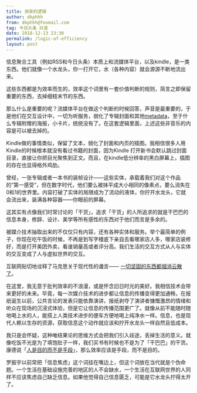 ```yaml
---
title: 效率的逻辑
author: dkphhh
from: dkphhh@foxmail.com
tag: 今日头条 抖音
date: 2018-12-13 23:30
permalink: /logic-of-efficiency
layout: post
---
```


信息聚合工具（例如RSS和今日头条）本质上和流媒体平台，以及kindle，是一类东西。他们就像一个水龙头，你一打开它，水（各种内容）就会源源不断地流出来。

这些东西都是为效率而生的，效率这个词里有一套价值判断的规则，简言之即保留重要的东西，去掉细枝末节的东西。

那么什么是重要的呢？流媒体平台在做这个判断的时候回答，声音是最重要的，于是他们在交互设计中，一切为听服务，弱化了专辑封面和其他[metadata](https://zh.wikipedia.org/zh/%E5%85%83%E6%95%B0%E6%8D%AE)，至于什么专辑附赠的海报，小卡片，统统没有了。在这套逻辑里面，上述这些非音乐的内容是可以被去掉的。

Kindle做的事情类似，保留了文本，弱化了封面和内页的插图。我相信很多人用Kindle的时候根本就没有看过书籍的封面，因为Kindle 打开新书会默认跳过封面目录，直接让你把目光聚焦到正文。而且，在kindle低分辨率的黑白屏幕上，插图的存在也显得格外鸡肋。

曾经，一张专辑或者一本书的装帧设计——这些实体，承载着我们对这个作品的“第一感受”，但在数字时代，他们要么被抹平成大小相同的像素点，要么消失在0和1的世界里。内容打破了实体的局限成为了流动的液体，你拧开水龙头，它就会流出来，装满各种容器——你眼前的屏幕。

这其实有点像我们时常讨论的「干货」，追求「干货」的人所追求的就是干巴巴的信息本身，修辞、设计、美学等所有感性的东西对于他们而言是多余的。

被媒介技术抽取出来的不仅仅只有内容，还有各种实体和服务。举个最简单的例子，你现在吃午饭的时候，不再是到写字楼底下亲自去看哪家店人多，哪家店装修好，而是打开美团外卖，看谁销量高或者评分高。我们生活的交互方式从人与实体的交互变成了人与虚拟世界的交互。

互联网贴切地诠释了马克思关于现代性的谶言—— [一切坚固的东西都烟消云散了](https://www.marxists.org/chinese/marx/01.htm)。

在这里，我无意于批判效率的不浪漫，或是怀念旧日时光的美好。我相信技术会带来更好的未来。毕竟，每一次媒介技术的进步都让信息的传播变得更加通畅，在报纸诞生以前，公共言论的发表只能依靠演讲，报纸剥夺了演讲者慷慨激昂的情绪和听众在现场的沉浸式体验，但是它让信息的传播范围更广了。就像从前不能随时随地喝上水的人，能搭上人类技术进步的便车方便地喝上纯净水一样。信息，也是现代人赖以生存的资源，获取信息这个动作就应该和拧开水龙头一样自然且低成本。

我只是会怀疑，这种唯结果论的思维方式会把我们引入歧途，丢掉生活的意义。就像吃饭不光是为了填饱肚子一样，我们买书有时候也不是为了「干巴巴」的干货。康德说「[人是目的而不是手段](https://book.douban.com/subject/1223897/)」，那么效率应该是手段，而不是目的。

罗振宇以前常把「信息焦虑」这个词挂在嘴边上，但这个词放在当代就是个伪命题。一个生活在基础设施完善的地区的人不会缺水，一个生活在互联网世界的人同样不应该焦虑自己缺乏信息。如果他觉得自己信息匮乏，可能是它水龙头拧得太开了。